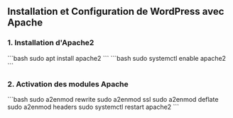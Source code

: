 ## Installation et Configuration de WordPress avec Apache

### 1. Installation d'Apache2
\```bash
sudo apt install apache2
\```
\```bash
sudo systemctl enable apache2
\```

### 2. Activation des modules Apache
\```bash
sudo a2enmod rewrite
sudo a2enmod ssl
sudo a2enmod deflate
sudo a2enmod headers
sudo systemctl restart apache2
\```










